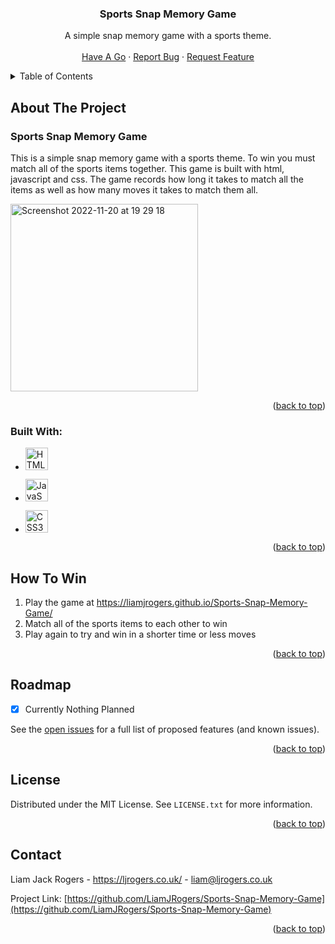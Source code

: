 <!-- Improved compatibility of back to top link: See: https://github.com/othneildrew/Best-README-Template/pull/73 -->
<a name="readme-top"></a>

<h3 align="center">Sports Snap Memory Game</h3>

  <p align="center">
    A simple snap memory game with a sports theme.
    <br />
    <br />
    <a href="https://liamjrogers.github.io/Sports-Snap-Memory-Game/">Have A Go</a>
    ·
    <a href="https://github.com/LiamJRogers/Sports-Snap-Memory-Game/issues">Report Bug</a>
    ·
    <a href="https://github.com/LiamJRogers/Sports-Snap-Memory-Game/issues">Request Feature</a>
  </p>
</div>



<!-- TABLE OF CONTENTS -->
<details>
  <summary>Table of Contents</summary>
  <ol>
    <li>
      <a href="#about-the-project">About The Project</a>
      <ul>
        <li><a href="#built-with">Built With</a></li>
      </ul>
    </li>
    <li><a href="#how-to-win">How To Win</a></li>
    <li><a href="#roadmap">Roadmap</a></li>
    <li><a href="#license">License</a></li>
    <li><a href="#contact">Contact</a></li>
  </ol>
</details>



<!-- ABOUT THE PROJECT -->
## About The Project
<h3>Sports Snap Memory Game</h3>

This is a simple snap memory game with a sports theme. To win you must match all of the sports items together. This game is built with html, javascript and css. The game records how long it takes to match all the items as well as how many moves it takes to match them all.

<img width="300" alt="Screenshot 2022-11-20 at 19 29 18" src="https://user-images.githubusercontent.com/98390710/202922330-a709754e-b764-4f45-bf21-e29abf372908.png">


<p align="right">(<a href="#readme-top">back to top</a>)</p>



### Built With:

* <p align="left"><a href="https://developer.mozilla.org/en-US/docs/Glossary/HTML5" target="_blank" rel="noreferrer"><img src="https://raw.githubusercontent.com/danielcranney/readme-generator/main/public/icons/skills/html5-colored.svg" width="36" height="36" alt="HTML5" /></a></p>
* <p align="left"><a href="https://developer.mozilla.org/en-US/docs/Web/JavaScript" target="_blank" rel="noreferrer"><img src="https://raw.githubusercontent.com/danielcranney/readme-generator/main/public/icons/skills/javascript-colored.svg" width="36" height="36" alt="JavaScript"></a></p>
* <p align="left"><a href="https://www.w3.org/TR/CSS/#css" target="_blank" rel="noreferrer"><img src="https://raw.githubusercontent.com/danielcranney/readme-generator/main/public/icons/skills/css3-colored.svg" width="36" height="36" alt="CSS3" /></a></p>

<p align="right">(<a href="#readme-top">back to top</a>)</p>



<!-- How To Win -->

## How To Win

1. Play the game at https://liamjrogers.github.io/Sports-Snap-Memory-Game/
2. Match all of the sports items to each other to win
3. Play again to try and win in a shorter time or less moves

<p align="right">(<a href="#readme-top">back to top</a>)</p>

<!-- ROADMAP -->
## Roadmap

- [x] Currently Nothing Planned


  

See the [open issues](https://github.com/LiamJRogers/Sports-Snap-Memory-Game/issues) for a full list of proposed features (and known issues).

<p align="right">(<a href="#readme-top">back to top</a>)</p>


<!-- LICENSE -->
## License

Distributed under the MIT License. See `LICENSE.txt` for more information.

<p align="right">(<a href="#readme-top">back to top</a>)</p>



<!-- CONTACT -->
## Contact

Liam Jack Rogers - https://ljrogers.co.uk/ - liam@ljrogers.co.uk

Project Link: [https://github.com/LiamJRogers/Sports-Snap-Memory-Game](https://github.com/LiamJRogers/Sports-Snap-Memory-Game)

<p align="right">(<a href="#readme-top">back to top</a>)</p>


